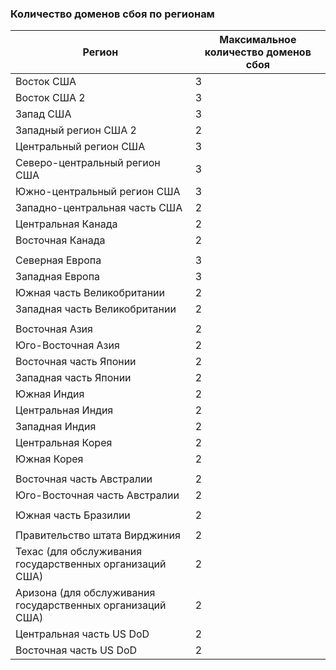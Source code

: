 ### <a name="number-of-fault-domains-per-region"></a>Количество доменов сбоя по регионам

| Регион              | Максимальное количество доменов сбоя  |
|---------------------|-------------------------|
| Восток США             | 3                       |
| Восток США 2           | 3                       |
| Запад США             | 3                       |
| Западный регион США 2           | 2                       |
| Центральный регион США          | 3                       |
| Северо-центральный регион США    | 3                       |
| Южно-центральный регион США    | 3                       |
| Западно-центральная часть США     | 2                       |
| Центральная Канада      | 2                       |
| Восточная Канада         | 2                       |
|                     |                         |
| Северная Европа        | 3                       |
| Западная Европа         | 3                       |
| Южная часть Великобритании            | 2                       |
| Западная часть Великобритании             | 2                       |
|                     |                         |
| Восточная Азия           | 2                       |
| Юго-Восточная Азия     | 2                       |
| Восточная часть Японии          | 2                       |
| Западная часть Японии          | 2                       |
| Южная Индия         | 2                       |
| Центральная Индия       | 2                       |
| Западная Индия          | 2                       |
| Центральная Корея       | 2                       |
| Южная Корея         | 2                       |
|                     |                         |
| Восточная часть Австралии      | 2                       |
| Юго-Восточная часть Австралии | 2                       |
|                     |                         |
| Южная часть Бразилии        | 2                       |
|                     |                         |
| Правительство штата Вирджиния     | 2                       |
| Техас (для обслуживания государственных организаций США)        | 2                       |
| Аризона (для обслуживания государственных организаций США)      | 2                       |
| Центральная часть US DoD      | 2                       |
| Восточная часть US DoD         | 2                       |
